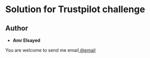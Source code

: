 # Solution for Trustpilot challenge <followthewhiterabbit>

## Author

* **Amr Elsayed**
<p>You are welcome to send me email<a href="mailto:<a href='mailto:amr.elsayed.dk@gmail.com'>amr.elsayed.dk@gmail.com</a>"> @email</a></p>